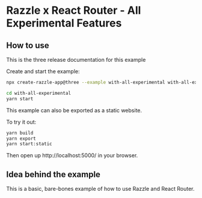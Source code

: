 # Razzle x React Router - All Experimental Features
## How to use

<!-- START install generated instructions please keep comment here to allow auto update -->
<!-- DON'T EDIT THIS SECTION, INSTEAD RE-RUN yarn update-examples TO UPDATE -->
This is the three release documentation for this example

Create and start the example:

```bash
npx create-razzle-app@three --example with-all-experimental with-all-experimental

cd with-all-experimental
yarn start
```
<!-- END install generated instructions please keep comment here to allow auto update -->

This example can also be exported as a static website.

To try it out:

```bash
yarn build
yarn export
yarn start:static
```

Then open up http://localhost:5000/ in your browser.

## Idea behind the example

This is a basic, bare-bones example of how to use Razzle and React Router.
